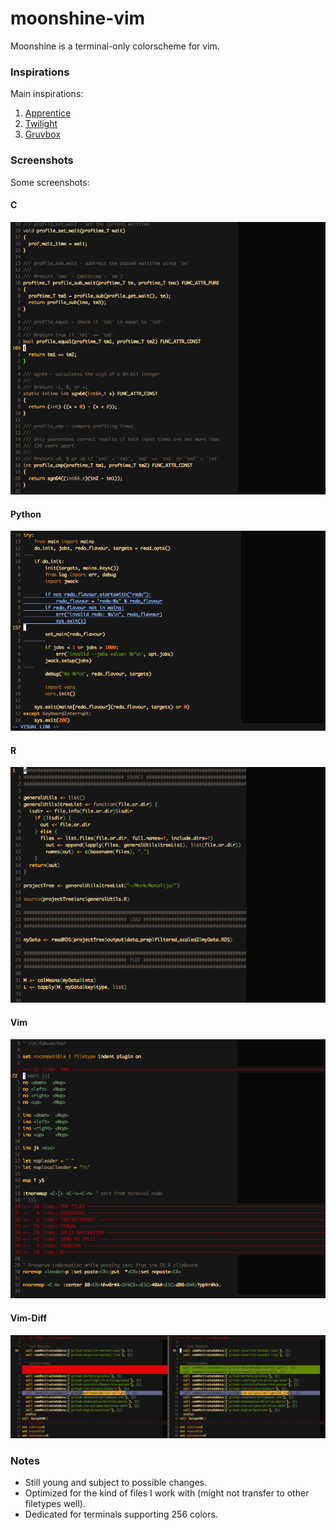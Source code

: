 # moonshine-vim #

Moonshine is a terminal-only colorscheme for vim.

### Inspirations ###

Main inspirations:

1. [Apprentice](https://github.com/romainl/Apprentice)
2. [Twilight](https://github.com/vim-scripts/twilight256.vim)
3. [Gruvbox](https://github.com/morhetz/gruvbox)

### Screenshots ###

Some screenshots:

#### C ####

![ScreenshotC](screenshots/C.png)

#### Python ####

![ScreenshotC](screenshots/python.png)

#### R ####

![ScreenshotC](screenshots/R.png)

#### Vim ####

![ScreenshotC](screenshots/vim.png)

#### Vim-Diff ####

![ScreenshotC](screenshots/vimdiff.png)

### Notes ###

* Still young and subject to possible changes.
* Optimized for the kind of files I work with (might not transfer to other
filetypes well).
* Dedicated for terminals supporting 256 colors.

